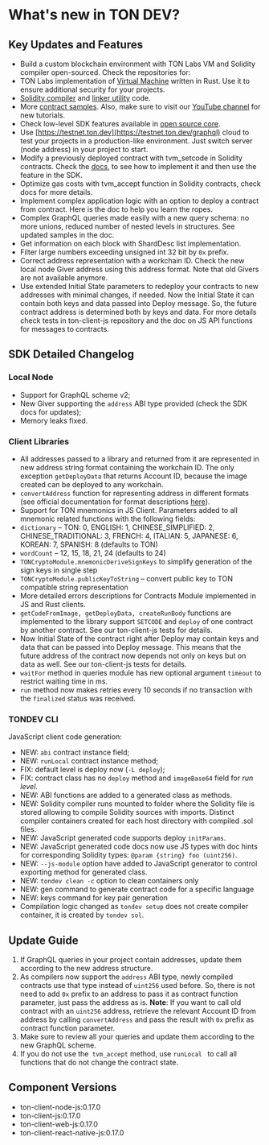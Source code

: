 # What's new in TON DEV?

## Key Updates and Features

- Build a custom blockchain environment with TON Labs VM and Solidity compiler open-sourced. Сheck the repositories for:
- TON Labs implementation of [Virtual Machine](https://github.com/tonlabs/ton-labs-vm) written in Rust. Use it to ensure additional security for your projects.
-  [Solidity compiler](https://github.com/tonlabs/TON-Solidity-Compiler) and [linker utility](https://github.com/tonlabs/TVM-linker) code.
- More [contract samples](https://github.com/tonlabs/samples).  Also, make sure to visit our [YouTube channel](https://www.youtube.com/channel/UC9kJ6DKaxSxk6T3lEGdq-Gg) for new tutorials.
- Check low-level SDK features available in [open source core](https://github.com/tonlabs/TON-SDK).
- Use [https://testnet.ton.dev](https://testnet.ton.dev/graphql) cloud to test your projects in a production-like environment. Just switch server (node address) in your project to start.
- Modify a previously deployed contract with tvm_setcode in Solidity contracts. Check the [docs](https://docs.ton.dev/86757ecb2/p/504e0b), to see how to implement it and then use the feature in the SDK.
- Optimize gas costs with tvm_accept function in Solidity contracts, check docs for more details.
- Implement complex application logic with an option to deploy a contract from contract. Here is the doc to help you learn the ropes.
- Complex GraphQL queries made easily with a new query schema: no more unions, reduced number of nested levels in structures. See updated samples in the doc.
- Get information on each block with ShardDesc list implementation.
- Filter large numbers exceeding unsigned int 32 bit by `0x` prefix. 
- Correct address representation with a workchain ID. Check the new local node Giver address using this address format. Note that old Givers are not available anymore.
- Use extended Initial State parameters to redeploy your contracts to new addresses with minimal changes, if needed. Now the Initial State it can contain both keys and data passed into Deploy message. So, the future contract address is determined both by keys and data. For more details check tests in ton-client-js repository and the doc on JS API functions for messages to contracts.

## SDK Detailed Changelog

### Local Node

- Support for GraphQL scheme v2;
- New Giver supporting the `address` ABI type provided (check the SDK docs for updates);
- Memory leaks fixed.

### Client Libraries

- All addresses passed to a library and returned from it are represented in new address string format containing the workchain ID. The only exception `getDeployData` that returns Account ID, because the image created can be deployed to any workchain.
- `convertAddress` function for representing address in different formats (see official documentation for format descriptions [here](https://test.ton.org/HOWTO.txt)).
- Support for TON mnemonics in JS Client. Parameters added to all mnemonic related functions with the following fields:
- `dictionary` – TON: 0, ENGLISH: 1, CHINESE_SIMPLIFIED: 2, CHINESE_TRADITIONAL: 3, FRENCH: 4, ITALIAN: 5, JAPANESE: 6, KOREAN: 7, SPANISH: 8 (defaults to TON)
- `wordCount` – 12, 15, 18, 21, 24 (defaults to 24)
- `TONCryptoModule.mnemonicDeriveSignKeys` to simplify generation of the sign keys in single step
- `TONCryptoModule.publicKeyToString` – convert public key to TON compatible string representation
- More detailed errors descriptions for Contracts Module implemented in JS and Rust clients.
- `getCodeFromImage, getDeployData, createRunBody` functions are implemented to the library support `SETCODE` and `deploy` of one contract by another contract. See our ton-client-js tests for details.
- Now Initial State of the contract right after Deploy may contain keys and data that can be passed into Deploy message. This means that the future address of the contract now depends not only on keys but on data as well. See our ton-client-js tests for details.
- `waitFor` method in queries module has new optional argument `timeout` to restrict waiting time in ms.
- `run` method now makes retries every 10 seconds if no transaction with the `finalized` status was received.

### TONDEV CLI

JavaScript client code generation:

- NEW: `abi` contract instance field;
- NEW: `runLocal` contract instance method;
- FIX: default level is deploy now (`-L deploy`);
- FIX: contract class has no `deploy` method and `imageBase64` field for *run level*.
- NEW: ABI functions are added to a generated class as methods.
- NEW: Solidity compiler runs mounted to folder where the Solidity file is stored allowing to compile Solidity sources with imports. Distinct compiler containers created for each host directory with compiled .sol files.
- NEW: JavaScript generated code supports deploy `initParams`.
- NEW: JavaScript generated code docs now use JS types with doc hints for corresponding Solidity types: `@param {string} foo (uint256)`.
- NEW: `--js-module` option have added to JavaScript generator to control exporting method for generated class.
- NEW: `tondev clean -c` option to clean containers only
- NEW: gen command to generate contract code for a specific language
- NEW: keys command for key pair generation
- Compilation logic changed as `tondev setup` does not create compiler container, it is created by `tondev sol`.

## Update Guide

1. If GraphQL queries in your project contain addresses, update them according to the new address structure.
2. As compilers now support the `address` ABI type, newly compiled contracts use that type instead of `uint256` used before. So, there is not need to add `0x` prefix to an address to pass it as contract function parameter, just pass the address as is. **Note**: If you want to call old contract with an `uint256` address, retrieve the relevant Account ID from address by calling `convertAddress` and pass the result with `0x` prefix as contract function parameter.
3. Make sure to review all your queries and update them according to the new GraphQL scheme.
4. If you do not use the` tvm_accept` method, use `runLocal ` to call all functions that do not change the contract state.

## Component Versions

- ton-client-node-js:0.17.0
- ton-client-js:0.17.0
- ton-client-web-js:0.17.0
- ton-client-react-native-js:0.17.0


 